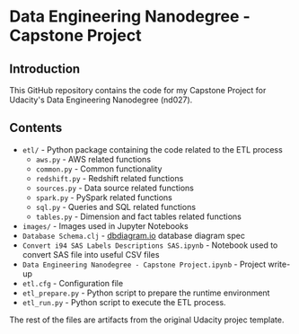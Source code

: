 # Data Engineering Nanodegree - Capstone Project

## Introduction

This GitHub repository contains the code for my Capstone Project for Udacity's Data Engineering Nanodegree (nd027).

## Contents

* `etl/` - Python package containing the code related to the ETL process
  * `aws.py` - AWS related functions
  * `common.py` - Common functionality
  * `redshift.py` - Redshift related functions
  * `sources.py` - Data source related functions
  * `spark.py` - PySpark related functions
  * `sql.py` - Queries and SQL related functions
  * `tables.py` - Dimension and fact tables related functions
* `images/` - Images used in Jupyter Notebooks
* `Database Schema.clj` - [dbdiagram.io](https://dbdiagram.io) database diagram spec
* `Convert i94 SAS Labels Descriptions SAS.ipynb` -  Notebook used to convert SAS file into useful CSV files
* `Data Engineering Nanodegree - Capstone Project.ipynb` - Project write-up
* `etl.cfg` - Configuration file
* `etl_prepare.py` - Python script to prepare the runtime environment
* `etl_run.py` - Python script to execute the ETL process.

The rest of the files are artifacts from the original Udacity projec template.